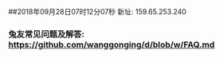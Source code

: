 ##2018年09月28日07时12分07秒 新址: 159.65.253.240
### 兔友常见问题及解答: https://github.com/wanggonging/d/blob/w/FAQ.md
